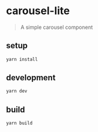 # carousel-lite

> A simple carousel component


## setup
  
```bash
yarn install
```

## development

```bash
yarn dev
```

## build
  
```bash
yarn build
```

